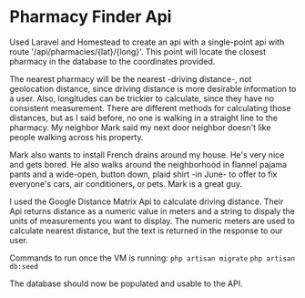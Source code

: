 # Pharmacy Finder Api

Used Laravel and Homestead to create an api with a single-point api with route '/api/pharmacies/{lat}/{long}'.
This point will locate the closest pharmacy in the database to the coordinates provided.

The nearest pharmacy will be the nearest -driving distance-, not geolocation distance, since driving distance is more desirable information to a user. Also, longitudes can be trickier to calculate, since they have no consistent measurement. There are different methods for calculating those distances, but as I said before, no one is walking in a straight line to the pharmacy. My neighbor Mark said my next door neighbor doesn't like people walking across his property.

Mark also wants to install French drains around my house. He's very nice and gets bored. He also walks around the neighborhood in flannel pajama pants and a wide-open, button down, plaid shirt -in June- to offer to fix everyone's cars, air conditioners, or pets. Mark is a great guy.

I used the Google Distance Matrix Api to calculate driving distance. Their Api returns distance as a numeric value in meters and a string to dispaly the units of measurements you want to display. The numeric meters are used to calculate nearest distance, but the text is returned in the response to our user.

Commands to run once the VM is running:
`php artisan migrate`
`php artisan db:seed`

The database should now be populated and usable to the API.
